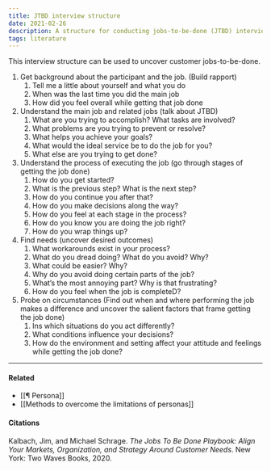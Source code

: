 ```yaml
---
title: JTBD interview structure
date: 2021-02-26
description: A structure for conducting jobs-to-be-done (JTBD) interviews from Jim Kalbach.
tags: literature
---
```


This interview structure can be used to uncover customer jobs-to-be-done. 

1. Get background about the participant and the job. (Build rapport)
	1. Tell me a little about yourself and what you do
	2. When was the last time you did the main job
	3. How did you feel overall while getting that job done
2. Understand the main job and related jobs (talk about JTBD)
	1. What are you trying to accomplish? What tasks are involved?
	2. What problems are you trying to prevent or resolve? 
	3. What helps you achieve your goals?
	4. What would the ideal service be to do the job for you? 
	5. What else are you trying to get done?
3. Understand the process of executing the job (go through stages of getting the job done)
	1. How do you get started?
	2. What is the previous step? What is the next step? 
	3. How do you continue you after that? 
	4. How do you make decisions along the way?
	5. How do you feel at each stage in the process? 
	6. How do you know you are doing the job right? 
	7. How do you wrap things up? 
4. Find needs (uncover desired outcomes) 
	1. What workarounds exist in your process?
	2. What do you dread doing? What do you avoid? Why?
	3. What could be easier? Why?
	4. Why do you avoid doing certain parts of the job? 
	5. What’s the most annoying part? Why is that frustrating? 
	6. How do you feel when the job is completeD?
5. Probe on circumstances (Find out when and where performing the job makes a difference and uncover the salient factors that frame getting the job done)
	1. Ins which situations do you act differently? 
	2. What conditions influence your decisions?
	3. How do the environment and setting affect your attitude and feelings while getting the job done?  
---
#### Related
- [[¶ Persona]]
- [[Methods to overcome the limitations of personas]]

#### Citations
Kalbach, Jim, and Michael Schrage. *The Jobs To Be Done Playbook: Align Your Markets, Organization, and Strategy Around Customer Needs*. New York: Two Waves Books, 2020.
